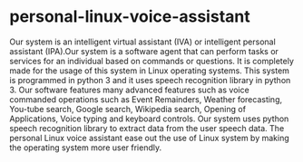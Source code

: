# personal-linux-voice-assistant
Our system is an intelligent virtual assistant (IVA) or intelligent personal assistant (IPA).Our system  is a software agent that can perform tasks or services for an individual based on commands or questions. It is completely made for the usage of this system in Linux operating systems. This system is programmed in python 3 and it uses speech recognition library in python 3. Our software features many advanced features such as voice commanded operations such as Event Remainders, Weather forecasting, You-tube search, Google search, Wikipedia search, Opening of Applications, Voice typing and keyboard controls. Our system uses python speech recognition library to extract data from the user speech data. The personal Linux voice assistant ease out the use of Linux system by making the operating system more user friendly.
